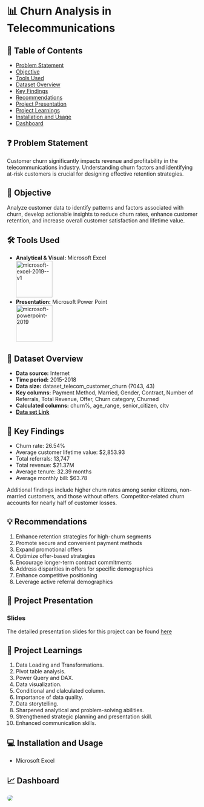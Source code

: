 # 📊 Churn Analysis in Telecommunications

## 📕 Table of Contents
- [Problem Statement](#-problem-statement)
- [Objective](#-objective)
- [Tools Used](#%EF%B8%8F-tools-used)
- [Dataset Overview](#-dataset-overview)
- [Key Findings](#-key-findings)
- [Recommendations](#-recommendations)
- [Project Presentation](#-project-presentation)
- [Project Learnings](#-project-learnings)
- [Installation and Usage](#-installation-and-usage)
- [Dashboard](#-dashboard)

## ❓ Problem Statement
Customer churn significantly impacts revenue and profitability in the telecommunications industry. Understanding churn factors and identifying at-risk customers is crucial for designing effective retention strategies.

## 🎯 Objective
Analyze customer data to identify patterns and factors associated with churn, develop actionable insights to reduce churn rates, enhance customer retention, and increase overall customer satisfaction and lifetime value.

## 🛠️ Tools Used
- **Analytical & Visual:**  Microsoft Excel\
  <img width="96" height="96" src="https://img.icons8.com/color/96/microsoft-excel-2019--v1.png" alt="microsoft-excel-2019--v1"/>
- **Presentation:** Microsoft Power Point\
  <img width="96" height="96" src="https://img.icons8.com/fluency/96/microsoft-powerpoint-2019.png" alt="microsoft-powerpoint-2019"/>

## 📅 Dataset Overview
- **Data source:** Internet
- **Time period:** 2015-2018
- **Data size:** dataset_telecom_customer_churn (7043, 43)
- **Key columns:** Payment Method, Married, Gender, Contract, Number of Referrals, Total Revenue, Offer, Churn category, Churned
- **Calculated columns:** churn%, age_range, senior_citizen, cltv
- [**Data set Link**](https://github.com/amanat-mahmud/customer_churn_analysis/blob/main/dataset_telecom_customer_churn.csv)

## 🔎 Key Findings
- Churn rate: 26.54%
- Average customer lifetime value: $2,853.93
- Total referrals: 13,747
- Total revenue: $21.37M
- Average tenure: 32.39 months
- Average monthly bill: $63.78

Additional findings include higher churn rates among senior citizens, non-married customers, and those without offers. Competitor-related churn accounts for nearly half of customer losses.

## 💡 Recommendations
1. Enhance retention strategies for high-churn segments
2. Promote secure and convenient payment methods
3. Expand promotional offers
4. Optimize offer-based strategies
5. Encourage longer-term contract commitments
6. Address disparities in offers for specific demographics
7. Enhance competitive positioning
8. Leverage active referral demographics

## 📌 Project Presentation

### Slides
The detailed presentation slides for this project can be found [here](https://github.com/amanat-mahmud/customer_churn_analysis/blob/main/churn%20analysis.pdf)

## 🧠 Project Learnings
1. Data Loading and Transformations.
2. Pivot table analysis.
3. Power Query and DAX.
4. Data visualization.
5. Conditional and clalculated column.
6. Importance of data quality.
7. Data storytelling.
8. Sharpened analytical and problem-solving abilities.
9. Strengthened strategic planning and  presentation skill.
10. Enhanced communication skills.

## 💻 Installation and Usage
- Microsoft Excel

## 📈 Dashboard
<img style="border-radius:25px;" src="https://github.com/amanat-mahmud/customer_churn_analysis/blob/main/dashboard_ss.png">
